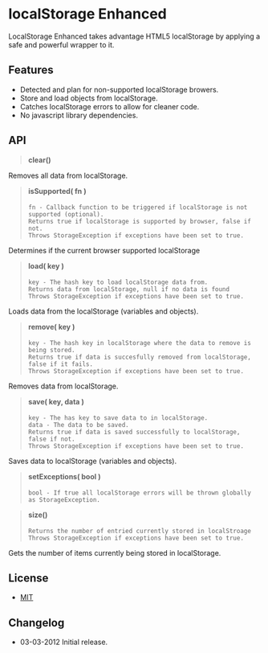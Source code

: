localStorage Enhanced
=====================
LocalStorage Enhanced takes advantage HTML5 localStorage by applying a safe and powerful wrapper to it.

Features
--------
- Detected and plan for non-supported localStorage browers.
- Store and load objects from localStorage.
- Catches localStorage errors to allow for cleaner code.
- No javascript library dependencies.

API
---
> **clear()**

Removes all data from localStorage.

> **isSupported( fn )** <br/><br/>
`fn - Callback function to be triggered if localStorage is not supported (optional).` <br/> 
`Returns true if localStorage is supported by browser, false if not.` <br/>
`Throws StorageException if exceptions have been set to true.`

Determines if the current browser supported localStorage

> **load( key )** <br/><br/>
`key - The hash key to load localStorage data from.` <br/>
`Returns data from localStorage, null if no data is found` <br/>
`Throws StorageException if exceptions have been set to true.`

Loads data from the localStorage (variables and objects).

> **remove( key )** <br/><br/>
`key - The hash key in localStorage where the data to remove is being stored.` <br/>
`Returns true if data is succesfully removed from localStorage, false if it fails.` <br/>
`Throws StorageException if exceptions have been set to true.`

Removes data from localStorage.

> **save( key, data )** <br/><br/>
`key - The has key to save data to in localStorage.` <br/>
`data - The data to be saved.` <br/>
`Returns true if data is saved successfully to localStorage, false if not.` <br/>
`Throws StorageException if exceptions have been set to true.`

Saves data to localStorage (variables and objects).

> **setExceptions( bool )** <br/><br/>
`bool - If true all localStorage errors will be thrown globally as StorageException.`

> **size()** <br/><br/>
`Returns the number of entried currently stored in localStroage` <br/>
`Throws StorageException if exceptions have been set to true.`

Gets the number of items currently being stored in localStorage.



License
-------
- [MIT](http://www.opensource.org/licenses/mit-license.php)

Changelog
---------
- 03-03-2012 Initial release.